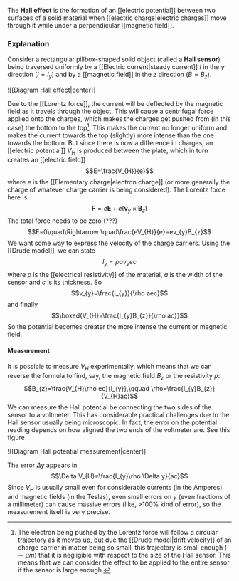 The **Hall effect** is the formation of an [[electric potential]] between two surfaces of a solid material when [[electric charge|electric charges]] move through it while under a perpendicular [[magnetic field]].
### Explanation
Consider a rectangular pillbox-shaped solid object (called a **Hall sensor**) being traversed uniformly by a [[Electric current|steady current]] $I$ in the $y$ direction ($I=I_{y}$) and by a [[magnetic field]] in the $z$ direction $(B=B_{z})$.

![[Diagram Hall effect|center]]

Due to the [[Lorentz force]], the current will be deflected by the magnetic field as it travels through the object. This will cause a centrifugal force applied onto the charges, which makes the charges get pushed from (in this case) the bottom to the top[^1]. This makes the current no longer uniform and makes the current towards the top (slightly) more intense than the one towards the bottom. But since there is now a difference in charges, an [[electric potential]] $V_{H}$ is produced between the plate, which in turn creates an [[electric field]]
$$E=\frac{V_{H}}{e}$$
where $e$ is the [[Elementary charge|electron charge]] (or more generally the charge of whatever charge carrier is being considered). The Lorentz force here is
$$\mathbf{F}=e\mathbf{E}+e(\mathbf{v}_{y}\times \mathbf{B}_{z})$$
The total force needs to be zero (???)
$$F=0\quad\Rightarrow \quad\frac{eV_{H}}{e}=ev_{y}B_{z}$$
We want some way to express the velocity of the charge carriers. Using the [[Drude model]], we can state
$$I_{y}=\rho av_{y}ec$$
where $\rho$ is the [[electrical resistivity]] of the material, $a$ is the width of the sensor and $c$ is its thickness. So
$$v_{y}=\frac{I_{y}}{\rho aec}$$
and finally
$$\boxed{V_{H}=\frac{I_{y}B_{z}}{\rho ac}}$$
So the potential becomes greater the more intense the current or magnetic field.
#### Measurement
It is possible to measure $V_{H}$ experimentally, which means that we can reverse the formula to find, say, the magnetic field $B_{z}$ or the resistivity $\rho$:
$$B_{z}=\frac{V_{H}\rho ec}{I_{y}},\qquad \rho=\frac{I_{y}B_{z}}{V_{H}ac}$$
We can measure the Hall potential be connecting the two sides of the sensor to a voltmeter. This has considerable practical challenges due to the Hall sensor usually being microscopic. In fact, the error on the potential reading depends on how aligned the two ends of the voltmeter are. See this figure

![[Diagram Hall potential measurement|center]]

The error $\Delta y$ appears in
$$\Delta V_{H}=\frac{I_{y}\rho \Delta y}{ac}$$
Since $V_{H}$ is usually small even for considerable currents (in the Amperes) and magnetic fields (in the Teslas), even small errors on $y$ (even fractions of a millimeter) can cause massive errors (like, >100% kind of error), so the measurement itself is very precise.

[^1]: The electron being pushed by the Lorentz force will follow a circular trajectory as it moves up, but due the [[Drude model|drift velocity]] of an charge carrier in matter being so small, this trajectory is small enough ($\sim\mu m$) that it is negligible with respect to the size of the Hall sensor. This means that we can consider the effect to be applied to the entire sensor if the sensor is large enough.